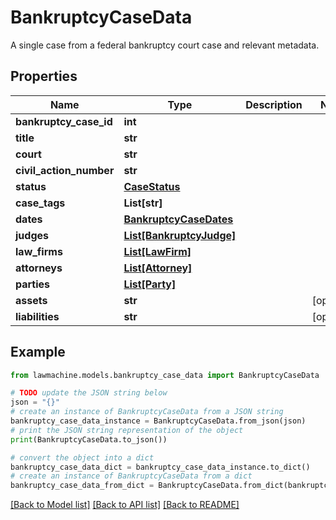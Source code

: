 # BankruptcyCaseData

A single case from a federal bankruptcy court case and relevant metadata.

## Properties

Name | Type | Description | Notes
------------ | ------------- | ------------- | -------------
**bankruptcy_case_id** | **int** |  | 
**title** | **str** |  | 
**court** | **str** |  | 
**civil_action_number** | **str** |  | 
**status** | [**CaseStatus**](CaseStatus.md) |  | 
**case_tags** | **List[str]** |  | 
**dates** | [**BankruptcyCaseDates**](BankruptcyCaseDates.md) |  | 
**judges** | [**List[BankruptcyJudge]**](BankruptcyJudge.md) |  | 
**law_firms** | [**List[LawFirm]**](LawFirm.md) |  | 
**attorneys** | [**List[Attorney]**](Attorney.md) |  | 
**parties** | [**List[Party]**](Party.md) |  | 
**assets** | **str** |  | [optional] 
**liabilities** | **str** |  | [optional] 

## Example

```python
from lawmachine.models.bankruptcy_case_data import BankruptcyCaseData

# TODO update the JSON string below
json = "{}"
# create an instance of BankruptcyCaseData from a JSON string
bankruptcy_case_data_instance = BankruptcyCaseData.from_json(json)
# print the JSON string representation of the object
print(BankruptcyCaseData.to_json())

# convert the object into a dict
bankruptcy_case_data_dict = bankruptcy_case_data_instance.to_dict()
# create an instance of BankruptcyCaseData from a dict
bankruptcy_case_data_from_dict = BankruptcyCaseData.from_dict(bankruptcy_case_data_dict)
```
[[Back to Model list]](../README.md#documentation-for-models) [[Back to API list]](../README.md#documentation-for-api-endpoints) [[Back to README]](../README.md)


